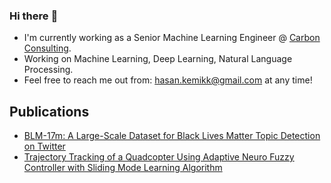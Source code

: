 ### Hi there :wave:

- I'm currently working as a Senior Machine Learning Engineer @ [Carbon Consulting](http://carbonconsulting.com/).
- Working on Machine Learning, Deep Learning, Natural Language Processing.
- Feel free to reach me out from: hasan.kemikk@gmail.com at any time!

## Publications

- [BLM-17m: A Large-Scale Dataset for Black Lives Matter Topic Detection on Twitter](https://arxiv.org/abs/2105.01331)
- [Trajectory Tracking of a Quadcopter Using Adaptive Neuro Fuzzy Controller with Sliding Mode Learning Algorithm](https://www.researchgate.net/publication/342858394_Trajectory_Tracking_of_a_Quadcopter_Using_Adaptive_Neuro-Fuzzy_Controller_with_Sliding_Mode_Learning_Algorithm)
